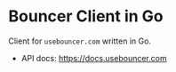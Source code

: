 # Bouncer Client in Go

Client for `usebouncer.com` written in Go.

* API docs: https://docs.usebouncer.com
